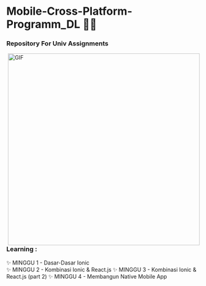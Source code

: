 # Mobile-Cross-Platform-Programm_DL 👨‍💻

### Repository For Univ Assignments

<img hight="400" width="500" alt="GIF" align="right" src="https://filmdaily.co/wp-content/uploads/2020/06/meme-10.gif">

### Learning :
✨ MINGGU 1 - Dasar-Dasar Ionic <br>
✨ MINGGU 2 - Kombinasi Ionic & React.js 
✨ MINGGU 3 - Kombinasi Ionic & React.js (part 2)
✨ MINGGU 4 - Membangun Native Mobile App